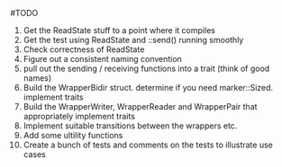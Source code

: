 #TODO

1. Get the ReadState stuff to a point where it compiles
1. Get the test using ReadState and ::send() running smoothly
1. Check correctness of ReadState
1. Figure out a consistent naming convention
1. pull out the sending / receiving functions into a trait (think of good names)
1. Build the WrapperBidir struct. determine if you need marker::Sized. implement traits
1. Build the WrapperWriter, WrapperReader and WrapperPair that appropriately implement traits
1. Implement suitable transitions between the wrappers etc.
1. Add some ultility functions
1. Create a bunch of tests and comments on the tests to illustrate use cases
